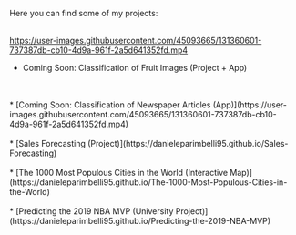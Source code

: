 Here you can find some of my projects:
<br/>
<br/>

https://user-images.githubusercontent.com/45093665/131360601-737387db-cb10-4d9a-961f-2a5d641352fd.mp4


* Coming Soon: Classification of Fruit Images (Project + App)
<br/>
<br/>
* [Coming Soon: Classification of Newspaper Articles (App)](https://user-images.githubusercontent.com/45093665/131360601-737387db-cb10-4d9a-961f-2a5d641352fd.mp4)
<br/>
<br/>
* [Sales Forecasting (Project)](https://danieleparimbelli95.github.io/Sales-Forecasting)
<br/>
<br/>
* [The 1000 Most Populous Cities in the World (Interactive Map)](https://danieleparimbelli95.github.io/The-1000-Most-Populous-Cities-in-the-World)
<br/>
<br/>
* [Predicting the 2019 NBA MVP (University Project)](https://danieleparimbelli95.github.io/Predicting-the-2019-NBA-MVP)


